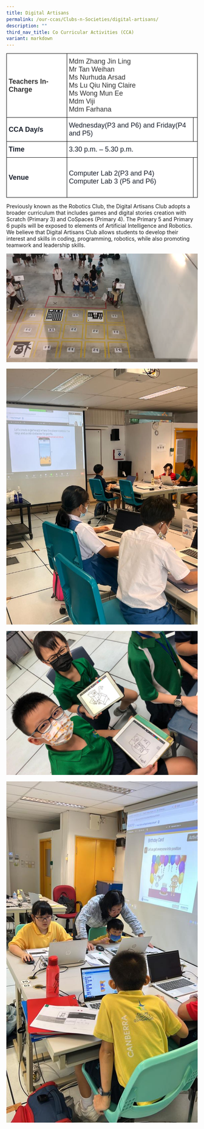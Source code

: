 ```yaml
---
title: Digital Artisans
permalink: /our-ccas/Clubs-n-Societies/digital-artisans/
description: ""
third_nav_title: Co Curricular Activities (CCA)
variant: markdown
---
```

<style type="text/css">
.tg  {border-collapse:collapse;border-spacing:0;}
.tg td{border-color:black;border-style:solid;border-width:1px;font-family:Arial, sans-serif;font-size:14px;
  overflow:hidden;padding:10px 5px;word-break:normal;}
.tg th{border-color:black;border-style:solid;border-width:1px;font-family:Arial, sans-serif;font-size:14px;
  font-weight:normal;overflow:hidden;padding:10px 5px;word-break:normal;}
.tg .tg-via6{background-color:#FFF;color:#1A202C;font-size:18px;font-weight:bold;text-align:left;vertical-align:middle}
.tg .tg-l3od{background-color:#FFF;color:#1A202C;font-size:18px;text-align:left;vertical-align:middle}
.tg .tg-ntp0{background-color:#FFF;color:#323232;font-size:18px;font-weight:bold;text-align:left;vertical-align:middle}
.tg .tg-y8at{background-color:#FFF;color:#323232;font-size:18px;text-align:left;vertical-align:middle}
</style>
<table class="tg">
<thead>
  <tr>
    <th class="tg-ntp0"><span style="font-weight:bold;color:#323232">Teachers In-Charge   </span></th>
    <th colspan="2" class="tg-y8at">Mdm Zhang Jin Ling<br>Mr Tan Weihan<br>Ms Nurhuda Arsad<br>Ms Lu Qiu Ning Claire<br>Ms Wong Mun Ee<br>Mdm Viji<br> Mdm Farhana  </th>
  </tr>
</thead>
<tbody>
  <tr>
    <td class="tg-via6">CCA Day/s   </td>
    <td class="tg-l3od">Wednesday(P3 and P6) and Friday(P4 and P5) </td>
    <td class="tg-l3od">  </td>
  </tr>
  <tr>
    <td class="tg-via6">Time   </td>
    <td colspan="2" class="tg-l3od">3.30 p.m. – 5.30 p.m.   </td>
  </tr>
  <tr>
    <td class="tg-via6">Venue   </td>
    <td class="tg-l3od">Computer Lab 2(P3 and P4)<br>Computer   Lab 3 (P5 and P6)<br>   </td>
    <td class="tg-l3od"> <br> <br>  <br> <br>   </td>
  </tr>
</tbody>
</table>
	
Previously known as the Robotics Club, the Digital Artisans Club adopts a broader curriculum that includes games and digital stories creation with Scratch (Primary 3) and CoSpaces (Primary 4). The Primary 5 and Primary 6 pupils will be exposed to elements of Artificial Intelligence and Robotics. We believe that Digital Artisans Club allows students to develop their interest and skills in coding, programming, robotics, while also promoting teamwork and leadership skills.

![](/images/Drones.png)

![](/images/digital%20artisans%20p5%20mobile%20app%20development%20with%20thunkable.jpeg)

![](/images/digital%20artisans_%20p4%20cospaces.jpeg)

![](/images/digital%20artisans_p3_coding%20with%20scratch.jpeg)